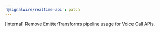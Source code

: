 ```yaml
---
'@signalwire/realtime-api': patch
---
```


[internal] Remove EmitterTransforms pipeline usage for Voice Call APIs.
